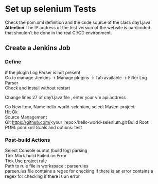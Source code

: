 # Set up selenium Tests
Check the pom.xml definition and the code source of the class day1.java 
**Attention** The IP address of the test version of the website is hardcoded that shouldn't 
be done in the real CI/CD environment.  
  
## Create a Jenkins Job
### Define 
if the plugin Log Parser is not present  
Go to manage-Jenkins -> Manage plugins -> Tab available -> Filter Log Parser   
Check and install without restart   

Change lines 27 of day1.java file , enter your vm api address



Go New Item, Name hello-world-selenium, select Maven-project  
Hit Ok  
Source Management   
Git  https://github.com/<your_repo>/hello-world-selenium.git
Build 
Root POM: pom.xml
Goals and options: test 
  
### Post-build Actions    
Select Console ouptut (build log) parsing  
Tick Mark build Failed on Error  
Tick Use project rule  
Path to rule file in workspace :  parserules   
parserules file contains a regex for checking if there is an error  contains a regex for checking if there is an error 